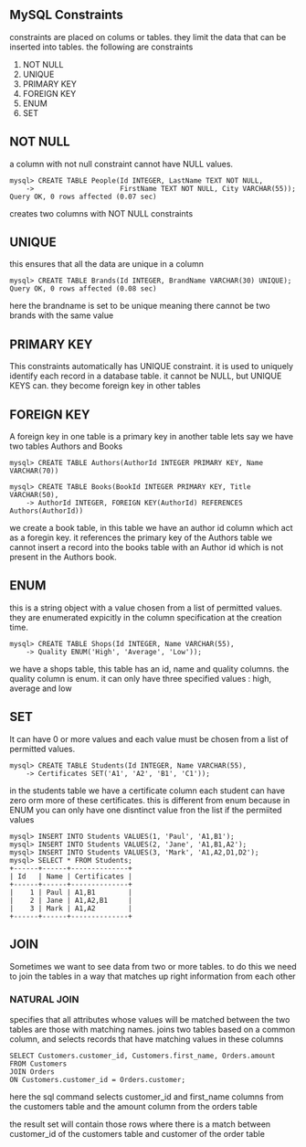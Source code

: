 ## MySQL Constraints

constraints are placed on colums or tables. they limit the data that can be inserted into tables.
the following are constraints
1. NOT NULL
1. UNIQUE
1. PRIMARY KEY
1. FOREIGN KEY
1. ENUM
1. SET

## NOT NULL
a column with not null constraint cannot have NULL values.
```
mysql> CREATE TABLE People(Id INTEGER, LastName TEXT NOT NULL,
    ->                     FirstName TEXT NOT NULL, City VARCHAR(55));
Query OK, 0 rows affected (0.07 sec)
```
creates two columns with NOT NULL constraints

## UNIQUE
this ensures that all the data are unique in a column
```
mysql> CREATE TABLE Brands(Id INTEGER, BrandName VARCHAR(30) UNIQUE);
Query OK, 0 rows affected (0.08 sec)
```
here the brandname is set to be unique meaning there cannot be two brands with the same value

## PRIMARY KEY
This constraints automatically has UNIQUE constraint.
it is used to uniquely identify each record in a database table. 
it cannot be NULL, but UNIQUE KEYS can.
they become foreign key in other tables

## FOREIGN KEY
A foreign key in one table is a primary key in another table 
lets say we have two tables Authors and Books

```
mysql> CREATE TABLE Authors(AuthorId INTEGER PRIMARY KEY, Name VARCHAR(70))
```

```
mysql> CREATE TABLE Books(BookId INTEGER PRIMARY KEY, Title VARCHAR(50),
    -> AuthorId INTEGER, FOREIGN KEY(AuthorId) REFERENCES Authors(AuthorId))
```
we create a book table, in this table we have an author id column which act as a foregin key. it references the primary key of the Authors table
we cannot insert a record into the books table with an Author id which is not present in the Authors book.

## ENUM
this is a string object with a value chosen from a list of permitted values. they are enumerated expicitly in the column specification at the creation time.

```
mysql> CREATE TABLE Shops(Id INTEGER, Name VARCHAR(55), 
    -> Quality ENUM('High', 'Average', 'Low'));
```
we have a shops table, this table has an id, name and quality columns. the quality column is enum. it can only have three specified values : high, average and low

## SET
It can have 0 or more values and each value must be chosen from a list of permitted values.

```
mysql> CREATE TABLE Students(Id INTEGER, Name VARCHAR(55), 
    -> Certificates SET('A1', 'A2', 'B1', 'C1')); 
```
in the students table we have a certificate column each student can have zero orm more of these certificates.
this is different from enum because in ENUM you can only have one disntinct value fron the list if the permiited values

```
mysql> INSERT INTO Students VALUES(1, 'Paul', 'A1,B1');
mysql> INSERT INTO Students VALUES(2, 'Jane', 'A1,B1,A2');
mysql> INSERT INTO Students VALUES(3, 'Mark', 'A1,A2,D1,D2');
mysql> SELECT * FROM Students;
+------+------+--------------+
| Id   | Name | Certificates |
+------+------+--------------+
|    1 | Paul | A1,B1        |
|    2 | Jane | A1,A2,B1     |
|    3 | Mark | A1,A2        |
+------+------+--------------+
```

## JOIN
Sometimes we want to see data from two or more tables. to do this we need to join the tables in a way that matches up right information from each other

### NATURAL JOIN
specifies that all attributes whose values will be matched between the two tables are those with matching names.
joins two tables based on a common column, and selects records that have matching values in these columns

```
SELECT Customers.customer_id, Customers.first_name, Orders.amount
FROM Customers
JOIN Orders
ON Customers.customer_id = Orders.customer;
```
here the sql command selects customer_id and first_name columns from the customers table and the amount column from the orders table

the result set will contain those rows where there is a match between customer_id of the customers table and customer of the order table
